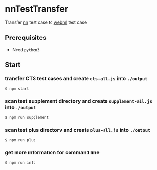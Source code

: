 # nnTestTransfer
Transfer [nn](https://android.googlesource.com/platform/frameworks/ml) test case to [webml](https://github.com/intel/webml-polyfill) test case

## Prerequisites
* Need `python3`

## Start

### transfer CTS test cases and create `cts-all.js` into `./output`

```sh
$ npm start
```

### scan test supplement directory and create `supplement-all.js` into `./output`

```sh
$ npm run supplement
```

### scan test plus directory and create `plus-all.js` into `./output`

```sh
$ npm run plus
```

### get more information for command line

```sh
$ npm run info
```
